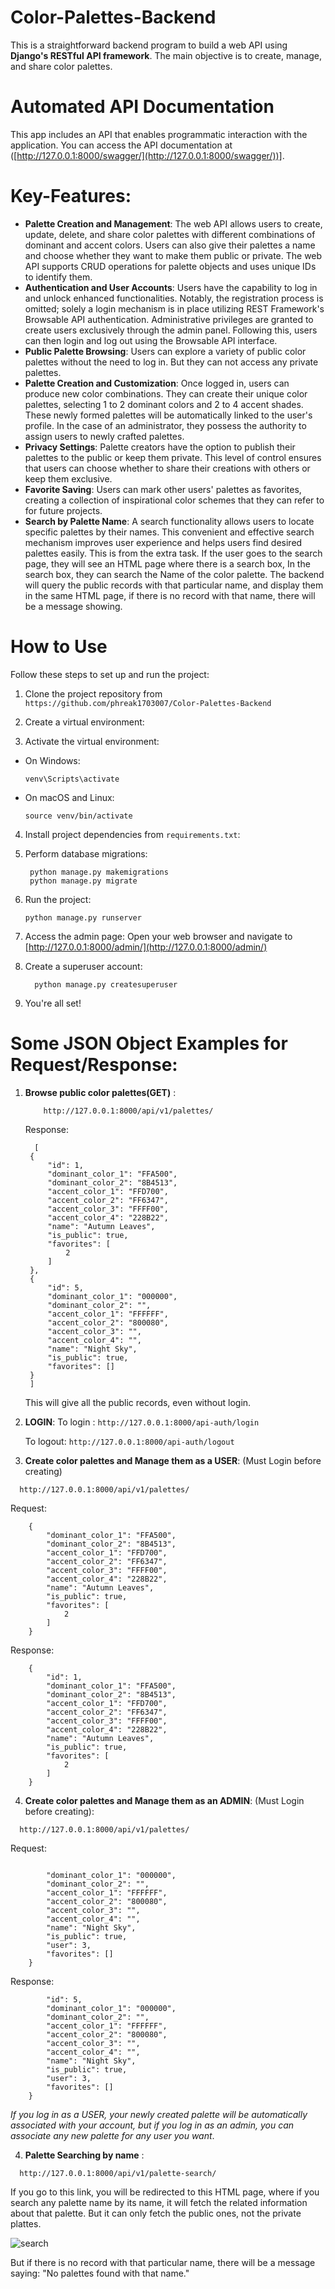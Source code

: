 # Color-Palettes-Backend
This is a straightforward backend program to build a web API using **Django's RESTful API framework**. The main objective is to create, manage, and share color palettes. 

# Automated API Documentation 
This app includes an API that enables programmatic interaction with the application. You can access the API documentation at ([http://127.0.0.1:8000/swagger/](http://127.0.0.1:8000/swagger/))].

# Key-Features:
- **Palette Creation and Management**: The web API allows users to create, update, delete, and share color palettes with different combinations of dominant and accent colors. Users can also give their palettes a name and choose whether they want to make them public or private. The web API supports CRUD operations for palette objects and uses unique IDs to identify them.
- **Authentication and User Accounts**: Users have the capability to log in and unlock enhanced functionalities. Notably, the registration process is omitted; solely a login mechanism is in place utilizing REST Framework's Browsable API authentication. Administrative privileges are granted to create users exclusively through the admin panel. Following this, users can then login and log out using the Browsable API interface.
- **Public Palette Browsing**: Users can explore a variety of public color palettes without the need to log in. But they can not access any private palettes.
- **Palette Creation and Customization**: Once logged in, users can produce new color combinations. They can create their unique color palettes, selecting 1 to 2 dominant  colors and 2 to 4 accent shades. These newly formed palettes will be automatically linked to the user's profile. In the case of an administrator, they possess the authority to assign users to newly crafted palettes.
- **Privacy Settings**: Palette creators have the option to publish their palettes to the public or keep them private. This level of control ensures that users can choose whether to share their creations with others or keep them exclusive.
- **Favorite Saving**: Users can mark other users' palettes as favorites, creating a collection of inspirational color schemes that they can refer to for future projects.
- **Search by Palette Name**: A search functionality allows users to locate specific palettes by their names. This convenient and effective search mechanism improves user experience and helps users find desired palettes easily. This is from the extra task. If the user goes to the search page, they will see an HTML page where there is a search box, In the search box, they can search the Name of the color palette. The backend will query the public records with that particular name, and display them in the same HTML page, if there is no record with that name, there will be a message showing.

# How to Use

Follow these steps to set up and run the project:

1. Clone the project repository from `https://github.com/phreak1703007/Color-Palettes-Backend`

2. Create a virtual environment:

3. Activate the virtual environment:
- On Windows:
  ```
  venv\Scripts\activate
  ```
- On macOS and Linux:
  ```
  source venv/bin/activate
  ```

4. Install project dependencies from `requirements.txt`:

5. Perform database migrations:
   ```
    python manage.py makemigrations
    python manage.py migrate
   ```
6. Run the project:
    ```
    python manage.py runserver
     ```
7. Access the admin page: Open your web browser and navigate to [http://127.0.0.1:8000/admin/](http://127.0.0.1:8000/admin/)

8. Create a superuser account:
   ```
     python manage.py createsuperuser
   ```
9. You're all set!

# Some JSON Object Examples for Request/Response:
1. **Browse public color palettes(GET)** : 
   ```
       http://127.0.0.1:8000/api/v1/palettes/
   ```
   Response:
   ```
     [
    {
        "id": 1,
        "dominant_color_1": "FFA500",
        "dominant_color_2": "8B4513",
        "accent_color_1": "FFD700",
        "accent_color_2": "FF6347",
        "accent_color_3": "FFFF00",
        "accent_color_4": "228B22",
        "name": "Autumn Leaves",
        "is_public": true,
        "favorites": [
            2
        ]
    },
    {
        "id": 5,
        "dominant_color_1": "000000",
        "dominant_color_2": "",
        "accent_color_1": "FFFFFF",
        "accent_color_2": "800080",
        "accent_color_3": "",
        "accent_color_4": "",
        "name": "Night Sky",
        "is_public": true,
        "favorites": []
    }
    ]
    ```
   This will give all the public records, even without login.
   
2. **LOGIN**: To login : `http://127.0.0.1:8000/api-auth/login`

   To logout: `http://127.0.0.1:8000/api-auth/logout`
3. **Create color palettes and Manage them as a USER**: (Must Login before creating)
```
  http://127.0.0.1:8000/api/v1/palettes/
```
Request: 
```
    {
        "dominant_color_1": "FFA500",
        "dominant_color_2": "8B4513",
        "accent_color_1": "FFD700",
        "accent_color_2": "FF6347",
        "accent_color_3": "FFFF00",
        "accent_color_4": "228B22",
        "name": "Autumn Leaves",
        "is_public": true,
        "favorites": [
            2
        ]
    }
```
Response:
```
    {
        "id": 1,
        "dominant_color_1": "FFA500",
        "dominant_color_2": "8B4513",
        "accent_color_1": "FFD700",
        "accent_color_2": "FF6347",
        "accent_color_3": "FFFF00",
        "accent_color_4": "228B22",
        "name": "Autumn Leaves",
        "is_public": true,
        "favorites": [
            2
        ]
    }
```
4. **Create color palettes and Manage them as an ADMIN**: (Must Login before creating):
```
  http://127.0.0.1:8000/api/v1/palettes/
```
Request: 
```
     
        "dominant_color_1": "000000",
        "dominant_color_2": "",
        "accent_color_1": "FFFFFF",
        "accent_color_2": "800080",
        "accent_color_3": "",
        "accent_color_4": "",
        "name": "Night Sky",
        "is_public": true,
        "user": 3,
        "favorites": []
    }
```
Response:
```
        "id": 5,
        "dominant_color_1": "000000",
        "dominant_color_2": "",
        "accent_color_1": "FFFFFF",
        "accent_color_2": "800080",
        "accent_color_3": "",
        "accent_color_4": "",
        "name": "Night Sky",
        "is_public": true,
        "user": 3,
        "favorites": []
    }
```
*If you log in as a USER, your newly created palette will be automatically associated with your account, but if you log in as an admin, you can associate any new palette for any user you want*. 

4. **Palette Searching by name** :
```
  http://127.0.0.1:8000/api/v1/palette-search/
```
If you go to this link, you will be redirected to this HTML page, where if you search any palette name by its name, it will fetch the related information about that palette. But it can only fetch the public ones, not the private plattes. 

![search](https://github.com/phreak1703007/Color-Palettes-Backend/assets/62479964/4b1fc8d4-c906-4547-97f1-bd016fc18d81)

But if there is no record with that particular name, there will be a message saying: "No palettes found with that name."



        
